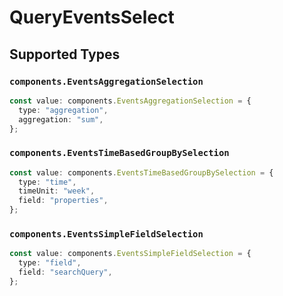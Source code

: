 # QueryEventsSelect


## Supported Types

### `components.EventsAggregationSelection`

```typescript
const value: components.EventsAggregationSelection = {
  type: "aggregation",
  aggregation: "sum",
};
```

### `components.EventsTimeBasedGroupBySelection`

```typescript
const value: components.EventsTimeBasedGroupBySelection = {
  type: "time",
  timeUnit: "week",
  field: "properties",
};
```

### `components.EventsSimpleFieldSelection`

```typescript
const value: components.EventsSimpleFieldSelection = {
  type: "field",
  field: "searchQuery",
};
```

